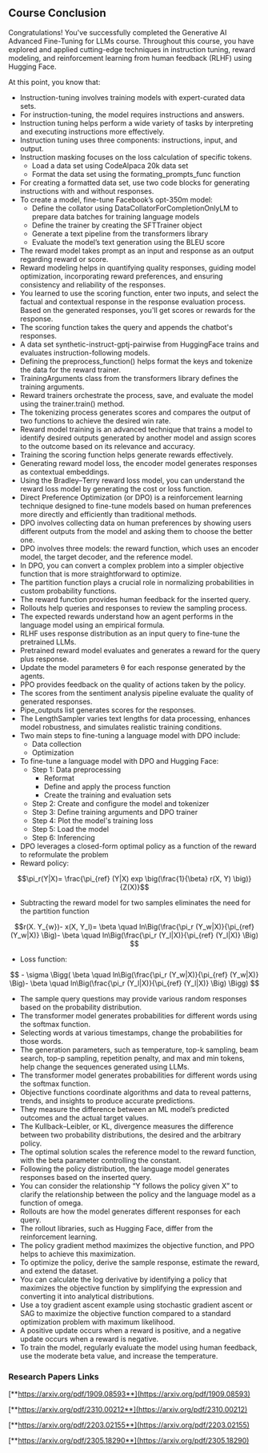## Course Conclusion

Congratulations! You've successfully completed the Generative AI Advanced Fine-Tuning for LLMs course. Throughout this course, you have explored and applied cutting-edge techniques in instruction tuning, reward modeling, and reinforcement learning from human feedback (RLHF) using Hugging Face.

At this point, you know that:

* Instruction-tuning involves training models with expert-curated data sets.
* For instruction-tuning, the model requires instructions and answers.
* Instruction tuning helps perform a wide variety of tasks by interpreting and executing instructions more effectively.
* Instruction tuning uses three components: instructions, input, and output.
* Instruction masking focuses on the loss calculation of specific tokens.
  * Load a data set using CodeAlpaca 20k data set
  * Format the data set using the formating_prompts_func function
* For creating a formatted data set, use two code blocks for generating instructions with and without responses.
* To create a model, fine-tune Facebook’s opt-350m model:
  * Define the collator using DataCollatorForCompletionOnlyLM to prepare data batches for training language models
  * Define the trainer by creating the SFTTrainer object
  * Generate a text pipeline from the transformers library
  * Evaluate the model’s text generation using the BLEU score
* The reward model takes prompt as an input and response as an output regarding reward or score.
* Reward modeling helps in quantifying quality responses, guiding model optimization, incorporating reward preferences, and ensuring consistency and reliability of the responses. 
* You learned to use the scoring function, enter two inputs, and select the factual and contextual response in the response evaluation process. Based on the generated responses, you'll get scores or rewards for the response. 
* The scoring function takes the query and appends the chatbot's responses. 
* A data set synthetic-instruct-gptj-pairwise from HuggingFace trains and evaluates instruction-following models. 
* Defining the preprocess_function() helps format the keys and tokenize the data for the reward trainer.
* TrainingArguments class from the transformers library defines the training arguments.
* Reward trainers orchestrate the process, save, and evaluate the model using the trainer.train() method.
* The tokenizing process generates scores and compares the output of two functions to achieve the desired win rate. 
* Reward model training is an advanced technique that trains a model to identify desired outputs generated by another model and assign scores to the outcome based on its relevance and accuracy.
* Training the scoring function helps generate rewards effectively.
* Generating reward model loss, the encoder model generates responses as contextual embeddings.
* Using the Bradley–Terry reward loss model, you can understand the reward loss model by generating the cost or loss function. 
* Direct Preference Optimization (or DPO) is a reinforcement learning technique designed to fine-tune models based on human preferences more directly and efficiently than traditional methods.
* DPO involves collecting data on human preferences by showing users different outputs from the model and asking them to choose the better one.
* DPO involves three models: the reward function, which uses an encoder model, the target decoder, and the reference model.
* In DPO, you can convert a complex problem into a simpler objective function that is more straightforward to optimize.
* The partition function plays a crucial role in normalizing probabilities in custom probability functions.
* The reward function provides human feedback for the inserted query.
* Rollouts help queries and responses to review the sampling process.
* The expected rewards understand how an agent performs in the language model using an empirical formula.
* RLHF uses response distribution as an input query to fine-tune the pretrained LLMs.
* Pretrained reward model evaluates and generates a reward for the query plus response.
* Update the model parameters θ for each response generated by the agents.
* PPO provides feedback on the quality of actions taken by the policy.
* The scores from the sentiment analysis pipeline evaluate the quality of generated responses.
* Pipe_outputs list generates scores for the responses.
* The LengthSampler varies text lengths for data processing, enhances model robustness, and simulates realistic training conditions.
* Two main steps to fine-tuning a language model with DPO include:
  * Data collection
  * Optimization
* To fine-tune a language model with DPO and Hugging Face:
  * Step 1: Data preprocessing
    * Reformat
    * Define and apply the process function
    * Create the training and evaluation sets
  * Step 2: Create and configure the model and tokenizer
  * Step 3: Define training arguments and DPO trainer
  * Step 4: Plot the model's training loss
  * Step 5: Load the model
  * Step 6: Inferencing
* DPO leverages a closed-form optimal policy as a function of the reward to reformulate the problem
* Reward policy:

$$\pi_r(Y|X)= \frac{\pi_{ref} (Y|X) exp \big(\frac{1}{\beta} r(X, Y) \big)}{Z(X)}$$

* Subtracting the reward model for two samples eliminates the need for the partition function

$$r(X. Y_{w})- x(X, Y_l)= \beta \quad ln\Big(\frac{\pi_r (Y_w|X)}{\pi_{ref} (Y_w|X)} \Big)- \beta \quad ln\Big(\frac{\pi_r (Y_l|X)}{\pi_{ref} (Y_l|X)} \Big) $$

* Loss function:

$$ - \sigma \Bigg( \beta \quad ln\Big(\frac{\pi_r (Y_w|X)}{\pi_{ref} (Y_w|X)} \Big)- \beta \quad ln\Big(\frac{\pi_r (Y_l|X)}{\pi_{ref} (Y_l|X)} \Big) \Bigg) $$

* The sample query questions may provide various random responses based on the probability distribution. 
* The transformer model generates probabilities for different words using the softmax function. 
* Selecting words at various timestamps, change the probabilities for those words.
* The generation parameters, such as temperature, top-k sampling, beam search, top-p sampling, repetition penalty, and max and min tokens, help change the sequences generated using LLMs.
* The transformer model generates probabilities for different words using the softmax function. 
* Objective functions coordinate algorithms and data to reveal patterns, trends, and insights to produce accurate predictions.
* They measure the difference between an ML model’s predicted outcomes and the actual target values.
* The Kullback–Leibler, or KL, divergence measures the difference between two probability distributions, the desired and the arbitrary policy.
* The optimal solution scales the reference model to the reward function, with the beta parameter controlling the constant.
* Following the policy distribution, the language model generates responses based on the inserted query.
* You can consider the relationship “Y follows the policy given X” to clarify the relationship between the policy and the language model as a function of omega.
* Rollouts are how the model generates different responses for each query. 
* The rollout libraries, such as Hugging Face, differ from the reinforcement learning.
* The policy gradient method maximizes the objective function, and PPO helps to achieve this maximization.
* To optimize the policy, derive the sample response, estimate the reward, and extend the dataset.
* You can calculate the log derivative by identifying a policy that maximizes the objective function by simplifying the expression and converting it into analytical distributions. 
* Use a toy gradient ascent example using stochastic gradient ascent or SAG to maximize the objective function compared to a standard optimization problem with maximum likelihood.
* A positive update occurs when a reward is positive, and a negative update occurs when a reward is negative.
* To train the model, regularly evaluate the model using human feedback, use the moderate beta value, and increase the temperature.

### Research Papers Links

[**https://arxiv.org/pdf/1909.08593**](https://arxiv.org/pdf/1909.08593)

[**https://arxiv.org/pdf/2310.00212**](https://arxiv.org/pdf/2310.00212)

[**https://arxiv.org/pdf/2203.02155**](https://arxiv.org/pdf/2203.02155)

[**https://arxiv.org/pdf/2305.18290**](https://arxiv.org/pdf/2305.18290)
